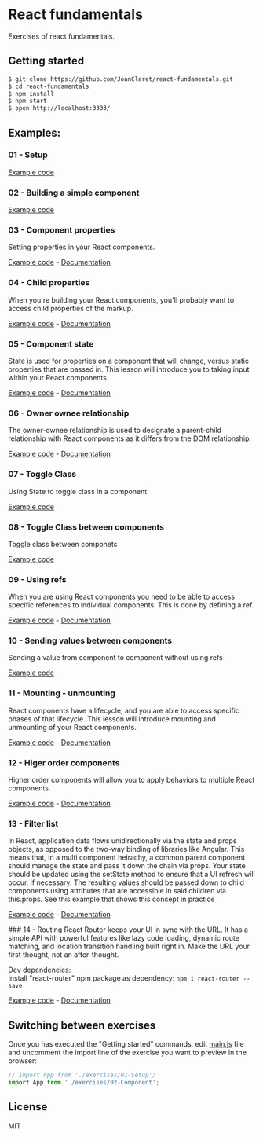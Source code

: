 # React fundamentals
Exercises of react fundamentals.

## Getting started

```bash
$ git clone https://github.com/JoanClaret/react-fundamentals.git
$ cd react-fundamentals
$ npm install
$ npm start
$ open http://localhost:3333/
```

## Examples:

### 01 - Setup
[Example code](https://github.com/JoanClaret/react-fundamentals/blob/master/examples/01-Setup.js)

### 02 - Building a simple component
[Example code](https://github.com/JoanClaret/react-fundamentals/blob/master/examples/02-Component.js)


### 03 - Component properties
Setting properties in your React components.

[Example code](https://github.com/JoanClaret/react-fundamentals/blob/master/examples/03-Properties.js) - [Documentation](https://egghead.io/courses/react-introduction-to-properties)



### 04 - Child properties
When you're building your React components, you'll probably want to access child properties of the markup.

[Example code](https://github.com/JoanClaret/react-fundamentals/blob/master/examples/04-Child-properties.js) - [Documentation](https://egghead.io/courses/react-accessing-child-properties)


### 05 - Component state

State is used for properties on a component that will change, versus static properties that are passed in. This lesson will introduce you to taking input within your React components.

[Example code](https://github.com/JoanClaret/react-fundamentals/blob/master/examples/05-State.js) - [Documentation](https://egghead.io/courses/react-state-basics)


### 06 - Owner ownee relationship
The owner-ownee relationship is used to designate a parent-child relationship with React components as it differs from the DOM relationship.

[Example code](https://github.com/JoanClaret/react-fundamentals/blob/master/examples/06-Owner-ownee.js) - [Documentation](https://egghead.io/courses/react-owner-ownee-relationship)


### 07 - Toggle Class
Using State to toggle class in a component

[Example code](https://github.com/JoanClaret/react-fundamentals/blob/master/examples/07-Toggle--class.js)

### 08 - Toggle Class between components
Toggle class between componets

[Example code](https://github.com/JoanClaret/react-fundamentals/blob/master/examples/08-Toggle-between-components.js)

### 09 - Using refs
When you are using React components you need to be able to access specific references to individual components. This is done by defining a ref.

[Example code](https://github.com/JoanClaret/react-fundamentals/blob/master/examples/09-Using-refs.js) - [Documentation](https://egghead.io/courses/react-using-refs-to-access-components)


### 10 - Sending values between components
Sending a value from component to component without using refs

[Example code](https://github.com/JoanClaret/react-fundamentals/blob/master/examples/10-Sending-values-between-components.js)

### 11 - Mounting - unmounting
React components have a lifecycle, and you are able to access specific phases of that lifecycle. This lesson will introduce mounting and unmounting of your React components.

[Example code](https://github.com/JoanClaret/react-fundamentals/blob/master/examples/11-Mounting-unmounting.js) - [Documentation](https://egghead.io/courses/react-component-lifecycle-mounting-basics)


### 12 - Higer order components
Higher order components will allow you to apply behaviors to multiple React components.

[Example code](https://github.com/JoanClaret/react-fundamentals/blob/master/examples/12-Higher-order-components.js) - [Documentation](https://egghead.io/courses/react-react-fundamentals-higher-order-components-replaces-mixins)


### 13 - Filter list
In React, application data flows unidirectionally via the state and props objects, as opposed to the two-way binding of libraries like Angular. This means that, in a multi component heirachy, a common parent component should manage the state and pass it down the chain via props.
Your state should be updated using the setState method to ensure that a UI refresh will occur, if necessary. The resulting values should be passed down to child components using attributes that are accessible in said children via this.props. See this example that shows this concept in practice

[Example code](https://github.com/JoanClaret/react-fundamentals/blob/master/examples/13-Filter-list.js) - [Documentation](https://scotch.io/tutorials/learning-react-getting-started-and-concepts#unidirectional-data-flow)


### 14 - Routing
React Router keeps your UI in sync with the URL. It has a simple API with powerful features like lazy code loading, dynamic route matching, and location transition handling built right in. Make the URL your first thought, not an after-thought.

Dev dependencies:<br />
Install "react-router" npm package as dependency: `npm i react-router --save`

[Example code](https://github.com/JoanClaret/react-fundamentals/blob/master/examples/14-Routing.js) - [Documentation](https://medium.com/@dabit3/beginner-s-guide-to-react-router-53094349669)




## Switching between exercises
Once you has executed the "Getting started" commands, edit [main.js](https://github.com/JoanClaret/react-fundamentals/blob/master/main.js) file and uncomment the import line of the exercise you want to preview in the browser:

```javascript
// import App from './exercises/01-Setup';
import App from './exercises/02-Component';
```
## License
MIT

